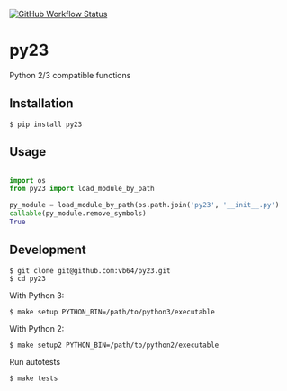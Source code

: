 [![GitHub Workflow Status](https://img.shields.io/github/workflow/status/vb64/py23/Py23?label=Python%202.7%203.6%203.7%203.8%203.9&style=plastic)](https://github.com/vb64/py23/actions?query=workflow%3A%22Py23%22)
# py23
Python 2/3 compatible functions

## Installation

```
$ pip install py23
```

## Usage

```python

import os
from py23 import load_module_by_path

py_module = load_module_by_path(os.path.join('py23', '__init__.py')
callable(py_module.remove_symbols)
True
```

## Development

```
$ git clone git@github.com:vb64/py23.git
$ cd py23
```
With Python 3:
```
$ make setup PYTHON_BIN=/path/to/python3/executable
```
With Python 2:
```
$ make setup2 PYTHON_BIN=/path/to/python2/executable
```
Run autotests
```
$ make tests
```
